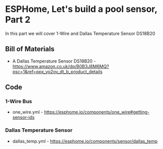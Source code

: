 # ESPHome, Let's build a pool sensor, Part 2

In this part we will cover 1-Wire and Dallas Temperature Sensor DS18B20

## Bill of Materials
- A Dallas Temperature Sensor DS18B20 - https://www.amazon.co.uk/dp/B0B3J8M6MQ?psc=1&ref=ppx_yo2ov_dt_b_product_details 

## Code
### 1-Wire Bus
- one_wire.yml - https://esphome.io/components/one_wire#getting-sensor-ids

### Dallas Temperature Sensor
- dallas_temp.yml - https://esphome.io/components/sensor/dallas_temp

